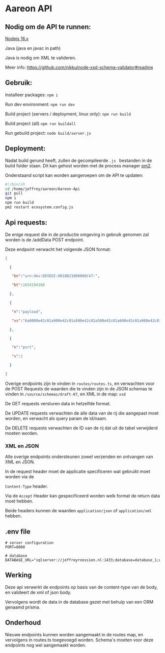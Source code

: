 # Aareon API



## Nodig om de API te runnen:

[Nodejs 16.x]( https://nodejs.dev/)

Java (java en javac in path)



Java is nodig om XML te valideren. 

Meer info: https://github.com/nikku/node-xsd-schema-validator#readme



## Gebruik: 

Installeer packages: `npm i`

Run dev environment: `npm run dev`

Build project (servers / deployment, linux only): `npm run build`

Build project (all) `npm run buildall`

Run gebuild project: `node build/server.js`



## Deployment:

Nadat build gerund heeft,  zullen de gecompileerde `.js ` bestanden in de build folder staan. Dit kan gehost worden met de process manager [pm2](https://pm2.keymetrics.io/).

Onderstaand script kan worden aangeroepen om de API te updaten:

```bash
#!/bin/sh
cd /home/jeffrey/aareon/Aareon-Api
git pull
npm i
npm run build
pm2 restart ecosystem.config.js
```



## Api requests:

De enige request die in de productie omgeving in gebruik genomen zal worden is de /addData POST endpoint.

Deze endpoint verwacht het volgende JSON format:

```JSON
[

  {

   "bn":"urn:dev:DEVEUI:0018B21000008C47:",

   "bt":1654194188

  },

  {

   "n":"payload",

   "vs":"6a0000e42c01a900e42c01a500e42c01a500e42c01a600e42c01a900e42c01ab"

  },

  {

   "n":"port",

   "v":1

  }

]
```



Overige endpoints zijn te vinden in `routes/routes.ts`, en verwachten voor de POST Requests de waarden die te vinden zijn in de JSON schemas te vinden in `/source/schemas/draft-07`, en XML in de map: `xsd`

De GET requests versturen data in hetzelfde format.

De UPDATE requests verwachten de alle data van de rij die aangepast moet worden, en verwacht als query param de id/naam.

De DELETE requests verwachten de ID van de rij dat uit de tabel verwijderd moeten worden.



### XML en JSON

Alle overige endpoints ondersteunen zowel verzenden en ontvangen van XML en JSON. 

In de request header moet de applicatie specificeren wat gebruikt moet worden via de 

`Content-Type` header. 

Via de `Accept` Header kan gespecificeerd worden welk format de return data moet hebben.

Beide headers kunnen de waarden `application/json` of `application/xml` hebben.

## .env file 

```
# server configuration
PORT=8080

# database
DATABASE_URL="sqlserver://jeffreyroossien.nl:1433;database=database_1;user=nhlstenden;password=***REMOVED***;trustServerCertificate=true;encrypt=false"
```



## Werking

Deze api verwerkt de endpoints op basis van de content-type van de body, en valideert de xml of json body.

Vervolgens wordt de data in de database gezet met behulp van een ORM genaamd prisma.



## Onderhoud

Nieuwe endpoints kunnen worden aangemaakt in de routes map, en vervolgens in routes.ts toegevoegd worden. Schema's moeten voor deze endpoints nog wel aangemaakt worden.